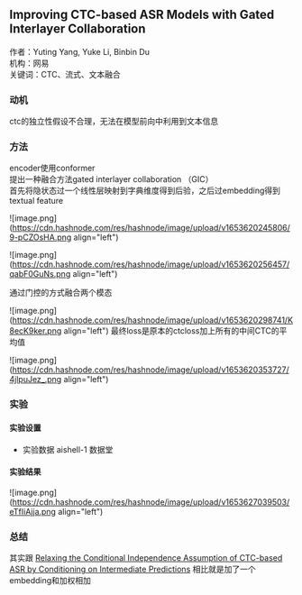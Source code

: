 ## Improving CTC-based ASR Models with Gated Interlayer Collaboration

作者：Yuting Yang, Yuke Li, Binbin Du            
机构：网易         
关键词：CTC、流式、文本融合           
### 动机
ctc的独立性假设不合理，无法在模型前向中利用到文本信息

### 方法
encoder使用conformer       
提出一种融合方法gated interlayer collaboration （GIC）   
首先将隐状态过一个线性层映射到字典维度得到后验，之后过embedding得到textual feature     

![image.png](https://cdn.hashnode.com/res/hashnode/image/upload/v1653620245806/9-pCZOsHA.png align="left")

![image.png](https://cdn.hashnode.com/res/hashnode/image/upload/v1653620256457/qabF0GuNs.png align="left")

通过门控的方式融合两个模态

![image.png](https://cdn.hashnode.com/res/hashnode/image/upload/v1653620298741/K8ecK9ker.png align="left")
最终loss是原本的ctcloss加上所有的中间CTC的平均值

![image.png](https://cdn.hashnode.com/res/hashnode/image/upload/v1653620353727/4jlpuJez_.png align="left")
### 实验
#### 实验设置


- 实验数据
aishell-1 数据堂
#### 实验结果

![image.png](https://cdn.hashnode.com/res/hashnode/image/upload/v1653627039503/eTfIiAjja.png align="left")



### 总结
其实跟
[Relaxing the Conditional Independence Assumption of CTC-based ASR
by Conditioning on Intermediate Predictions](https://arxiv.org/pdf/2104.02724.pdf)
相比就是加了一个embedding和加权相加
